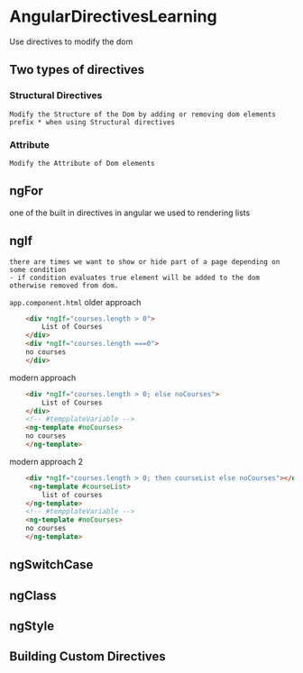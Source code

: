 # AngularDirectivesLearning
Use directives to modify the dom
## Two types of directives
 ### Structural Directives
    Modify the Structure of the Dom by adding or removing dom elements
    prefix * when using Structural directives
 ### Attribute
    Modify the Attribute of Dom elements   
## ngFor
 one of the built in directives in angular we used to rendering lists

## ngIf
    there are times we want to show or hide part of a page depending on some condition
    - if condition evaluates true element will be added to the dom otherwise removed from dom.
`app.component.html`
older approach
```html
    <div *ngIf="courses.length > 0">
        List of Courses
    </div>
    <div *ngIf="courses.length ===0">
    no courses
    </div>
```
modern approach
```html
    <div *ngIf="courses.length > 0; else noCourses">
        List of Courses
    </div>
    <!-- #tempplateVariable -->
    <ng-template #noCourses> 
    no courses
    </ng-template>
```
modern approach 2
```html
    <div *ngIf="courses.length > 0; then courseList else noCourses"></div>
     <ng-template #courseList> 
        list of courses
    </ng-template>
    <!-- #tempplateVariable -->
    <ng-template #noCourses> 
    no courses
    </ng-template>
```
## ngSwitchCase
## ngClass
## ngStyle
## Building Custom Directives
